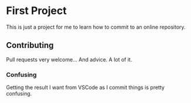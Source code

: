 # First Project

This is just a project for me to learn how to commit to an online repository.

## Contributing

Pull requests very welcome... And advice. A lot of it.

### Confusing

Getting the result I want from VSCode as I commit things is pretty confusing.